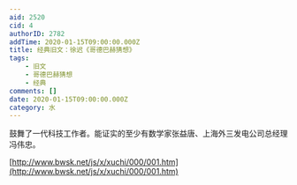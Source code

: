 ```yaml
---
aid: 2520
cid: 4
authorID: 2782
addTime: 2020-01-15T09:00:00.000Z
title: 经典旧文：徐迟《哥德巴赫猜想》
tags:
    - 旧文
    - 哥德巴赫猜想
    - 经典
comments: []
date: 2020-01-15T09:00:00.000Z
category: 水
---
```


鼓舞了一代科技工作者。能证实的至少有数学家张益唐、上海外三发电公司总经理冯伟忠。

[http://www.bwsk.net/js/x/xuchi/000/001.htm](http://www.bwsk.net/js/x/xuchi/000/001.htm)

